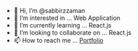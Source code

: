 - 👋 Hi, I’m @sabbirzzaman
- 👀 I’m interested in ... Web Application
- 🌱 I’m currently learning ... React.js
- 💞️ I’m looking to collaborate on ... React.js
- 📫 How to reach me ... [Portfolio](https://www.sabbirzzaman.com)

<!---
SabbirZzaman/SabbirZzaman is a ✨ special ✨ repository because its `README.md` (this file) appears on your GitHub profile.
You can click the Preview link to take a look at your changes.
--->
